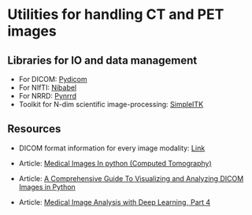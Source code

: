 # Utilities for handling CT and PET images


## Libraries for IO and data management

- For DICOM: [Pydicom](https://pydicom.github.io/)
- For NIfTI:  [Nibabel](https://nipy.org/nibabel/)
- For NRRD: [Pynrrd](https://pynrrd.readthedocs.io/en/latest/)
- Toolkit for N-dim scientific image-processing: [SimpleITK](https://simpleitk.org/)



## Resources

- DICOM format information for every image modality: [Link](https://dicom.innolitics.com/ciods/ct-image)


- Article: [Medical Images In python (Computed Tomography)](https://vincentblog.xyz/posts/medical-images-in-python-computed-tomography)
- Article: [A Comprehensive Guide To Visualizing and Analyzing DICOM Images in Python](https://medium.com/@hengloose/a-comprehensive-starter-guide-to-visualizing-and-analyzing-dicom-images-in-python-7a8430fcb7ed)
- Article: [Medical Image Analysis with Deep Learning , Part 4](https://www.kdnuggets.com/2017/07/medical-image-analysis-deep-learning-part-4.html)